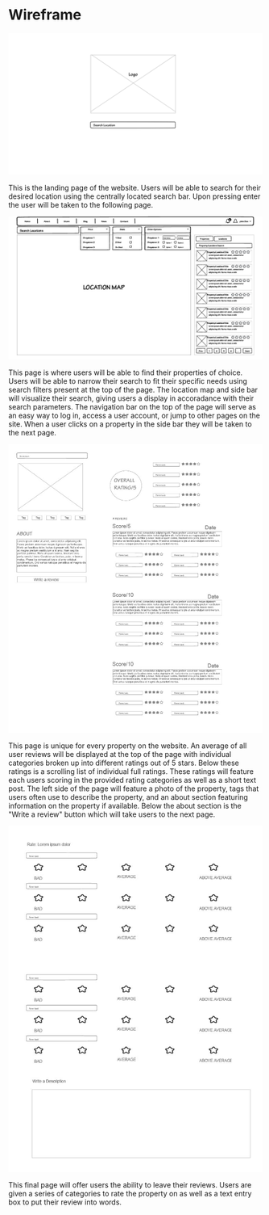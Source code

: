 # Wireframe
![Wireframe 1](assets/wireframe_1.jpg)

This is the landing page of the website. Users will be able to search for their desired location using the centrally located search bar. Upon pressing enter the user will be taken to the following page.

![Wireframe 2](assets/wireframe_2.jpg)

This page is where users will be able to find their properties of choice. Users will be able to narrow their search to fit their specific needs using search filters present at the top of the page. The location map and side bar will visualize their search, giving users a display in accoradance with their search parameters. The navigation bar on the top of the page will serve as an easy way to log in, access a user account, or jump to other pages on the site. When a user clicks on a property in the side bar they will be taken to the next page.

![Wireframe 3](assets/wireframe_3.jpg)

This page is unique for every property on the website. An average of all user reviews will be displayed at the top of the page with individual categories broken up into different ratings out of 5 stars. Below these ratings is a scrolling list of individual full ratings. These ratings will feature each users scoring in the provided rating categories as well as a short text post. The left side of the page will feature a photo of the property, tags that users often use to describe the property, and an about section featuring information on the property if available. Below the about section is the "Write a review" button which will take users to the next page.

![Wireframe 4](assets/wireframe_4.jpg)

This final page will offer users the ability to leave their reviews. Users are given a series of categories to rate the property on as well as a text entry box to put their review into words.
